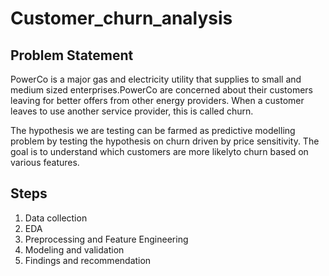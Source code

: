 # Customer_churn_analysis
## Problem Statement
PowerCo is a major gas and electricity utility that supplies to small and medium sized enterprises.PowerCo are concerned about their customers leaving for better offers from other energy providers. When a customer leaves to use another service provider, this is called churn.

The hypothesis we are testing can be farmed as predictive modelling problem by testing the hypothesis on churn driven by price sensitivity. The goal is to understand which customers are more likelyto churn based on various features.

## Steps
1. Data collection
2. EDA
3. Preprocessing and Feature Engineering
4. Modeling and validation
5. Findings and recommendation

